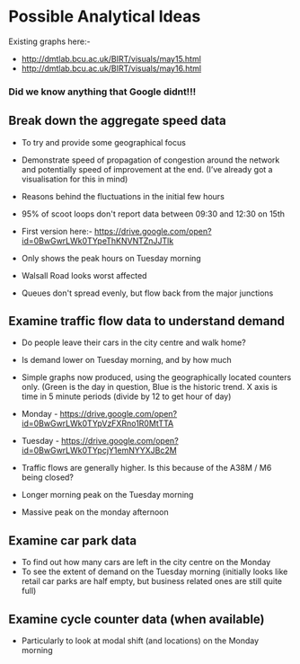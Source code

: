 # Possible Analytical Ideas

Existing graphs here:-
* http://dmtlab.bcu.ac.uk/BIRT/visuals/may15.html
* http://dmtlab.bcu.ac.uk/BIRT/visuals/may16.html

### Did we know anything that Google didnt!!!

## Break down the aggregate speed data 
* To try and provide some geographical focus
* Demonstrate speed of propagation of congestion around the network and potentially speed of improvement at the end. (I’ve already got a visualisation for this in mind)
* Reasons behind the fluctuations in the initial few hours
* 95% of scoot loops don't report data between 09:30 and 12:30 on 15th

* First version here:- https://drive.google.com/open?id=0BwGwrLWk0TYpeThKNVNTZnJJTlk
* Only shows the peak hours on Tuesday morning
* Walsall Road looks worst affected
* Queues don't spread evenly, but flow back from the major junctions

## Examine traffic flow data to understand demand
* Do people leave their cars in the city centre and walk home?
* Is demand lower on Tuesday morning, and by how much

* Simple graphs now produced, using the geographically located counters only. (Green is the day in question, Blue is the historic trend. X axis is time in 5 minute periods (divide by 12 to get hour of day)
*  Monday - https://drive.google.com/open?id=0BwGwrLWk0TYpVzFXRno1R0MtTTA
*  Tuesday - https://drive.google.com/open?id=0BwGwrLWk0TYpcjY1emNYYXJBc2M
* Traffic flows are generally higher. Is this because of the A38M / M6 being closed?
* Longer morning peak on the Tuesday morning
* Massive peak on the monday afternoon

## Examine car park data
* To find out how many cars are left in the city centre on the Monday
* To see the extent of demand on the Tuesday morning (initially looks like retail car parks are half empty, but business related ones are still quite full)

## Examine cycle counter data (when available)
* Particularly to look at modal shift (and locations) on the Monday morning
